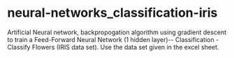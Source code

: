 # neural-networks_classification-iris
Artificial Neural network, backpropogation algorithm using gradient descent to train a Feed-Forward Neural Network  (1 hidden layer)-- Classification - Classify Flowers (IRIS data set).
Use the data set given in the excel sheet.
